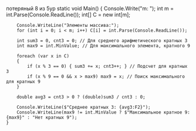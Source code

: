 потеряный 8 из 5yp
static void Main()
    {
        Console.Write("m: ");
        int m = int.Parse(Console.ReadLine());
        int[] C = new int[m];

        Console.WriteLine("Элементы массива:");
        for (int i = 0; i < m; i++) C[i] = int.Parse(Console.ReadLine());

        int sum3 = 0, cnt3 = 0; // Для среднего арифметического кратных 3
        int max9 = int.MinValue; // Для максимального элемента, кратного 9

        foreach (var x in C)
        {
            if (x % 3 == 0) { sum3 += x; cnt3++; } // Подсчет для кратных 3
            if (x % 9 == 0 && x > max9) max9 = x; // Поиск максимального для кратных 9
        }

        double avg3 = cnt3 > 0 ? (double)sum3 / cnt3 : 0;

        Console.WriteLine($"Среднее кратных 3: {avg3:F2}");
        Console.WriteLine(max9 != int.MinValue ? $"Максимальное кратное 9: {max9}" : "Нет кратных 9");
    }
